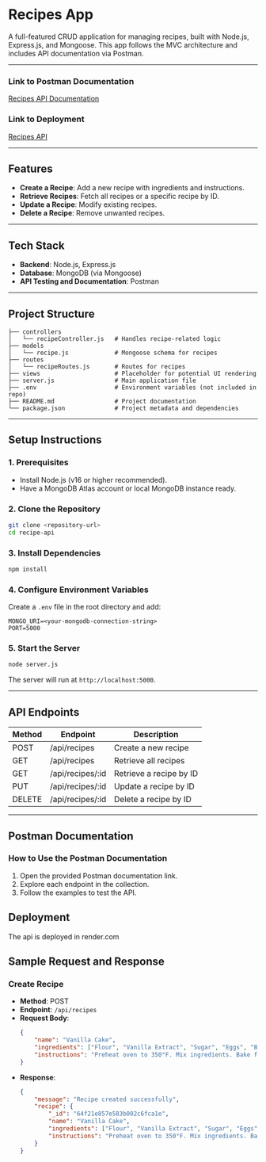 # Recipes App

A full-featured CRUD application for managing recipes, built with Node.js, Express.js, and Mongoose. This app follows the MVC architecture and includes API documentation via Postman.

---
### **Link to Postman Documentation**
[Recipes API Documentation](https://elements.getpostman.com/redirect?entityId=40143357-bb9b3a84-9f0b-462a-9d68-7ec8bbf6a634&entityType=collection)


### **Link to Deployment**
[Recipes API ](https://recipe-api-61jq.onrender.com/api/recipes)

---

## **Features**
- **Create a Recipe**: Add a new recipe with ingredients and instructions.
- **Retrieve Recipes**: Fetch all recipes or a specific recipe by ID.
- **Update a Recipe**: Modify existing recipes.
- **Delete a Recipe**: Remove unwanted recipes.

---

## **Tech Stack**
- **Backend**: Node.js, Express.js
- **Database**: MongoDB (via Mongoose)
- **API Testing and Documentation**: Postman

---

## **Project Structure**
```plaintext
├── controllers
│   └── recipeController.js   # Handles recipe-related logic
├── models
│   └── recipe.js             # Mongoose schema for recipes
├── routes
│   └── recipeRoutes.js       # Routes for recipes
├── views                     # Placeholder for potential UI rendering
├── server.js                 # Main application file
├── .env                      # Environment variables (not included in repo)
├── README.md                 # Project documentation
└── package.json              # Project metadata and dependencies
```

---

## **Setup Instructions**

### **1. Prerequisites**
- Install Node.js (v16 or higher recommended).
- Have a MongoDB Atlas account or local MongoDB instance ready.

### **2. Clone the Repository**
```bash
git clone <repository-url>
cd recipe-api
```

### **3. Install Dependencies**
```bash
npm install
```

### **4. Configure Environment Variables**
Create a `.env` file in the root directory and add:
```
MONGO_URI=<your-mongodb-connection-string>
PORT=5000
```

### **5. Start the Server**
```bash
node server.js
```
The server will run at `http://localhost:5000`.

---

## **API Endpoints**
| Method | Endpoint         | Description                     |
|--------|------------------|---------------------------------|
| POST   | /api/recipes     | Create a new recipe            |
| GET    | /api/recipes     | Retrieve all recipes           |
| GET    | /api/recipes/:id | Retrieve a recipe by ID        |
| PUT    | /api/recipes/:id | Update a recipe by ID          |
| DELETE | /api/recipes/:id | Delete a recipe by ID          |

---

## **Postman Documentation**
### **How to Use the Postman Documentation**
1. Open the provided Postman documentation link.
2. Explore each endpoint in the collection.
3. Follow the examples to test the API.

## **Deployment**
The api is deployed in render.com

## **Sample Request and Response**

### **Create Recipe**
- **Method**: POST  
- **Endpoint**: `/api/recipes`  
- **Request Body**:
  ```json
  {
      "name": "Vanilla Cake",
      "ingredients": ["Flour", "Vanilla Extract", "Sugar", "Eggs", "Butter"],
      "instructions": "Preheat oven to 350°F. Mix ingredients. Bake for 25 minutes."
  }
  ```
- **Response**:
  ```json
  {
      "message": "Recipe created successfully",
      "recipe": {
          "_id": "64f21e857e583b002c6fca1e",
          "name": "Vanilla Cake",
          "ingredients": ["Flour", "Vanilla Extract", "Sugar", "Eggs", "Butter"],
          "instructions": "Preheat oven to 350°F. Mix ingredients. Bake for 25 minutes."
      }
  }
  ```


